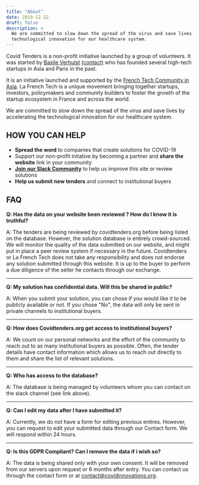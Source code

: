 ```yaml
---
title: "About"
date: 2019-12-22
draft: false
description: >
  We are committed to slow down the spread of the virus and save lives by accelerating the
  technological innovation for our healthcare system.
---
```


Covid Tenders is a non-profit initiative launched by a group of volunteers. It was started by [Basile
Verhulst](https://www.linkedin.com/in/basile-verhulst-a258a46b/) [(contact)](mailto:basile@blockdynamics.io) who has founded several high-tech
startups in Asia and Paris in the past.

It is an initiative launched and supported by the [French Tech Community in Asia](https://hk.lafrenchtech.com/). La French Tech is a unique movement bringing together startups,
investors, policymakers and community builders to foster the growth of the startup ecosystem in
France and across the world.

We are committed to slow down the spread of the virus and save lives by accelerating the
technological innovation for our healthcare system.

## HOW YOU CAN HELP

- **Spread the word** to companies that create solutions for COVID-19
- Support our non-profit initative by becoming a partner and **share the website** link in your community
- **[Join our Slack Community](https://join.slack.com/t/covidinnovations/shared_invite/zt-dscqlsd0-efAXxIWeXr0e40b2lkVqxQ)** to
  help us improve this site or review solutions
- **Help us submit new tenders** and connect to institutional buyers

## FAQ

**Q: Has the data on your website been reviewed ? How do I know it is truthful?**

A: The tenders are being reviewed by covidtenders.org before being listed on the database. However,
the solution database is entirely crowd-sourced. We will monitor the quality of the data submitted
on our website, and might put in place a peer review system if necessary in the future. Covidtenders
or La French Tech does not take any responsibility and does not endorse any solution submitted
through this website. It is up to the buyer to perform a due diligence of the seller he contacts
through our exchange.

---

**Q: My solution has confidential data. Will this be shared in public?**

A: When you submit your solution, you can chose if you would like it to be publicly available or
not. If you chose "No", the data will only be sent in private channels to institutional buyers.

---

**Q: How does Covidtenders.org get access to institutional buyers?**

A: We count on our personal networks and the effort of the community to reach out to as many
institutional buyers as possible. Often, the tender details have contact information which allows us
to reach out directly to them and share the list of relevant solutions.

---

**Q: Who has access to the database?**

A: The database is being managed by volunteers whom you can contact on the slack channel (see link
above).

---

**Q: Can I edit my data after I have submitted it?**

A: Currently, we do not have a form for editing previous entires. However, you can request to edit
your submitted data through our Contact form. We will respond within 24 hours.

---

**Q: Is this GDPR Compliant? Can I remove the data if i wish so?**

A: The data is being shared only with your own consent. It will be removed from our servers upon
request or 6 months after entry. You can contact us through the contact form or at
contact@covidinnovations.org.
